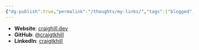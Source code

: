 ```yaml
---
{"dg-publish":true,"permalink":"/thoughts/my-links/","tags":["blogged","refactored"],"created":"2025-09-21T19:44:08.553+01:00","updated":"2025-09-21T19:45:19.329+01:00"}
---
```


- **Website**: [craighill.dev](https://craighill.dev)
- **GitHub**: [@craigtkhill](https://github.com/craigtkhill)
- **LinkedIn**: [craigtkhill](https://linkedin.com/in/craigtkhill)